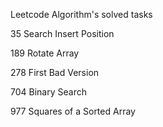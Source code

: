 Leetcode Algorithm's solved tasks

35 Search Insert Position

189 Rotate Array

278 First Bad Version


704 Binary Search

977 Squares of a Sorted Array

